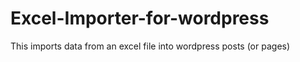 # Excel-Importer-for-wordpress
This imports data from an excel file into wordpress posts (or pages)
